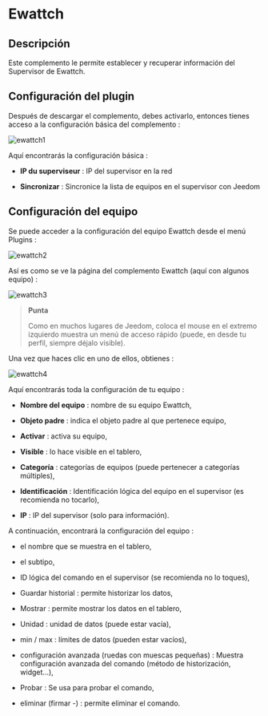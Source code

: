 Ewattch 
=======

Descripción 
-----------

Este complemento le permite establecer y recuperar información del
Supervisor de Ewattch.

Configuración del plugin 
-----------------------

Después de descargar el complemento, debes activarlo, entonces tienes
acceso a la configuración básica del complemento :

![ewattch1](../images/ewattch1.PNG)

Aquí encontrarás la configuración básica :

-   **IP du superviseur** : IP del supervisor en la red

-   **Sincronizar** : Sincronice la lista de equipos
    en el supervisor con Jeedom

Configuración del equipo 
-----------------------------

Se puede acceder a la configuración del equipo Ewattch desde el menú
Plugins :

![ewattch2](../images/ewattch2.PNG)

Así es como se ve la página del complemento Ewattch (aquí con algunos
equipo) :

![ewattch3](../images/ewattch3.PNG)

> **Punta**
>
> Como en muchos lugares de Jeedom, coloca el mouse en el extremo izquierdo
> muestra un menú de acceso rápido (puede, en
> desde tu perfil, siempre déjalo visible).

Una vez que haces clic en uno de ellos, obtienes :

![ewattch4](../images/ewattch4.PNG)

Aquí encontrarás toda la configuración de tu equipo :

-   **Nombre del equipo** : nombre de su equipo Ewattch,

-   **Objeto padre** : indica el objeto padre al que pertenece
    equipo,

-   **Activar** : activa su equipo,

-   **Visible** : lo hace visible en el tablero,

-   **Categoría** : categorías de equipos (puede pertenecer a
    categorías múltiples),

-   **Identificación** : Identificación lógica del equipo en el supervisor (es
    recomienda no tocarlo),

-   **IP** : IP del supervisor (solo para información).

A continuación, encontrará la configuración del equipo :

-   el nombre que se muestra en el tablero,

-   el subtipo,

-   ID lógica del comando en el supervisor (se recomienda
    no lo toques),

-   Guardar historial : permite historizar los datos,

-   Mostrar : permite mostrar los datos en el tablero,

-   Unidad : unidad de datos (puede estar vacía),

-   min / max : límites de datos (pueden estar vacíos),

-   configuración avanzada (ruedas con muescas pequeñas) : Muestra
    configuración avanzada del comando (método de historización,
    widget…​),

-   Probar : Se usa para probar el comando,

-   eliminar (firmar -) : permite eliminar el comando.


